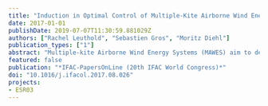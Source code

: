 ```yaml
---
title: "Induction in Optimal Control of Multiple-Kite Airborne Wind Energy Systems"
date: 2017-01-01
publishDate: 2019-07-07T11:30:59.881029Z
authors: ["Rachel Leuthold", "Sebastien Gros", "Moritz Diehl"]
publication_types: ["1"]
abstract: "Multiple-kite Airborne Wind Energy Systems (MAWES) aim to decrease inter-mittency and cost over conventional wind turbines, while generating more power than other airborne wind energy systems. The purpose of this work is to estimate whether axial and angular induction are relevant phenomena in the modelling of pumping-cycle MAWES with two or more kites. Considering the modelling assumptions, axial induction is a relevant phenomenon and leads to significant changes in design-point, especially with respect to kite mass and secondary tether length. However, angular induction can be neglected in modelling for optimal design and control problems."
featured: false
publication: "*IFAC-PapersOnLine (20th IFAC World Congress)*"
doi: "10.1016/j.ifacol.2017.08.026"
projects:
- ESR03
---
```

